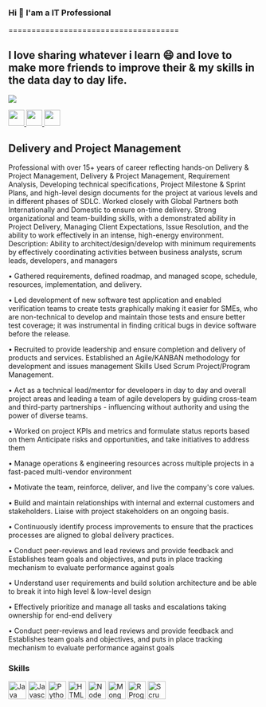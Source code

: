 ### Hi  👋 I'am a IT Professional 
=====================================

I love sharing whatever i learn 😄 and love to make more friends to improve their & my skills in the data day to day life.
------------------------------------
<a href="https://www.twitter.com/kumaryslp" target="_blank" rel="noreferrer"><img
src="https://img.shields.io/twitter/follow/kumaryslp?logo=twitter&style=for-the-badge&color=0891b2&labelColor=1c1917"
/></a>


<p align="left"> 
  <a href="https://www.github.com/prasanthyedithe" target="_blank" rel="noreferrer">
    <img src="https://raw.githubusercontent.com/danielcranney/readme-generator/main/public/icons/socials/github.svg" width="32" height="32" />
  </a> 
  <a href="https://www.linkedin.com/in/yslprasanthkumar/" target="_blank" rel="noreferrer">
    <img src="https://raw.githubusercontent.com/danielcranney/readme-generator/main/public/icons/socials/linkedin.svg" width="32" height="32" />
  </a> 
  <a href="https://www.twitter.com/kumaryslp" target="_blank" rel="noreferrer">
    <img src="https://raw.githubusercontent.com/danielcranney/readme-generator/main/public/icons/socials/twitter.svg" width="32" height="32" />
  </a>
</p>

## Delivery and Project Management

Professional with over 15+ years of career reflecting hands-on Delivery & Project Management, Delivery & Project Management, Requirement Analysis, Developing technical specifications, Project Milestone & Sprint Plans, and high-level design documents for the project at various levels and in different phases of SDLC. Worked closely with Global Partners both Internationally and Domestic to ensure on-time delivery. Strong organizational and team-building skills, with a demonstrated ability in Project Delivery, Managing Client Expectations, Issue Resolution, and the ability to work effectively in an intense, high-energy environment.
Description: Ability to architect/design/develop with minimum requirements by effectively coordinating activities between business analysts, scrum leads, developers, and managers

• Gathered requirements, defined roadmap, and managed scope, schedule, resources, implementation, and delivery.

• Led development of new software test application and enabled verification teams to create tests graphically making it easier for SMEs, who are non-technical to develop and maintain those tests and ensure better test coverage; it was instrumental in finding critical bugs in device software before the release.

• Recruited to provide leadership and ensure completion and delivery of products and services. Established an Agile/KANBAN methodology for development and issues management Skills Used Scrum Project/Program Management.

• Act as a technical lead/mentor for developers in day to day and overall project areas and leading a team of agile developers by guiding cross-team and third-party partnerships - influencing without authority and using the power of diverse teams.

• Worked on project KPIs and metrics and formulate status reports based on them Anticipate risks and opportunities, and take initiatives to address them

• Manage operations & engineering resources across multiple projects in a fast-paced multi-vendor environment

• Motivate the team, reinforce, deliver, and live the company's core values.

• Build and maintain relationships with internal and external customers and stakeholders. Liaise with project stakeholders on an ongoing basis.

• Continuously identify process improvements to ensure that the practices processes are aligned to global delivery practices.

• Conduct peer-reviews and lead reviews and provide feedback and Establishes team goals and objectives, and puts in place tracking mechanism to evaluate performance against goals

• Understand user requirements and build solution architecture and be able to break it into high level & low-level design

• Effectively prioritize and manage all tasks and escalations taking ownership for end-end delivery

• Conduct peer-reviews and lead reviews and provide feedback and Establishes team goals and objectives, and puts in place tracking mechanism to evaluate performance against goals

### Skills

<p align="left">

  
<p align="left">
<a href="https://www.java.com/en/" target="_blank" rel="noreferrer"><img src="https://svgrepo.com/show/184143/java.svg" width="36" height="36" alt="Java" /></a>
<a href="https://developer.mozilla.org/en-US/docs/Web/JavaScript" target="_blank" rel="noreferrer"><img src="https://raw.githubusercontent.com/danielcranney/readme-generator/main/public/icons/skills/javascript-colored.svg" width="36" height="36" alt="Javascript" /></a>
<a href="https://www.python.org/" target="_blank" rel="noreferrer"><img src="https://raw.githubusercontent.com/danielcranney/readme-generator/main/public/icons/skills/python-colored.svg" width="36" height="36" alt="Python" /></a>
<a href="https://developer.mozilla.org/en-US/docs/Glossary/HTML5" target="_blank" rel="noreferrer"><img src="https://raw.githubusercontent.com/danielcranney/readme-generator/main/public/icons/skills/html5-colored.svg" width="36" height="36" alt="HTML5" /></a>
<a href="https://nodejs.org/en/" target="_blank" rel="noreferrer"><img src="https://raw.githubusercontent.com/danielcranney/readme-generator/main/public/icons/skills/nodejs-colored.svg" width="36" height="36" alt="NodeJS" /></a>
<a href="https://www.mongodb.com/" target="_blank" rel="noreferrer"><img src="https://raw.githubusercontent.com/danielcranney/readme-generator/main/public/icons/skills/mongodb-colored.svg" width="36" height="36" alt="MongoDB" /></a>
<a href="https://www.scaledagileframework.com/" target="_blank" rel="noreferrer"><img src="https://encrypted-tbn0.gstatic.com/images?q=tbn:ANd9GcReenaHW13DG0WIxuTpSsBc4h4WBYZE6YImSZkuP0JMiSlItWoR39lvgznbqoO58OnuCJg&usqp=CAU" width="36" height="36" alt="R Programming" /></a>
<a href="https://www.scrum.org/" target="_blank" rel="noreferrer"><img src="https://media.licdn.com/dms/image/C560BAQFzF6WZjNSHkQ/company-logo_200_200/0/1522074989702?e=2147483647&v=beta&t=tlpf3ry8f53qJBr8HUJCO0xDvF2XGVU0s5a12Sg0AIE" width="36" height="36" alt="Scrum" /></a>

</p>

</p>



